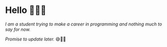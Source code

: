 # **Hello 🙋🏿‍♂️** 

*I am a student trying to make a career in programming and nothing much to say for now.*

*Promise to update later.* 😅✌🏿
